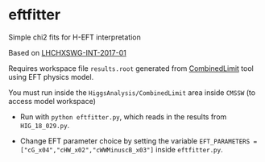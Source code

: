# eftfitter
Simple chi2 fits for H-EFT interpretation 

Based on [LHCHXSWG-INT-2017-01](https://cds.cern.ch/record/2290628/files/LHCHXSWG-INT-2017-001.pdf)

Requires workspace file `results.root` generated from [CombinedLimit](https://github.com/cms-analysis/HiggsAnalysis-CombinedLimit) tool using EFT physics model.

You must run inside the `HiggsAnalysis/CombinedLimit` area inside `CMSSW` (to access model workspace)

   * Run with `python eftfitter.py`, which reads in the results from `HIG_18_029.py`.

   * Change EFT parameter choice by setting the variable `EFT_PARAMETERS = ["cG_x04","cHW_x02","cWWMinuscB_x03"]` inside `eftfitter.py`.

